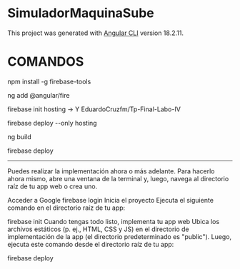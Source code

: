 # SimuladorMaquinaSube

This project was generated with [Angular CLI](https://github.com/angular/angular-cli) version 18.2.11.


# COMANDOS

npm install -g firebase-tools

ng add @angular/fire

firebase init hosting  -> Y  EduardoCruzfm/Tp-Final-Labo-IV

firebase deploy --only hosting

ng build            

firebase deploy  

-----------------
Puedes realizar la implementación ahora o más adelante. Para hacerlo ahora mismo, abre una ventana de la terminal y, luego, navega al directorio raíz de tu app web o crea uno.

Acceder a Google
firebase login
Inicia el proyecto
Ejecuta el siguiente comando en el directorio raíz de tu app:

firebase init
Cuando tengas todo listo, implementa tu app web
Ubica los archivos estáticos (p. ej., HTML, CSS y JS) en el directorio de implementación de la app (el directorio predeterminado es "public"). Luego, ejecuta este comando desde el directorio raíz de tu app:

firebase deploy
